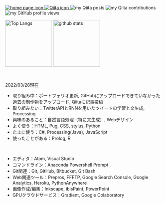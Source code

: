 <p>
  <a href="https://probabilityhill.github.io/okadanao.github.io/" target="_blank" rel="noopener">
    <img alt="home page icon" src="https://img.shields.io/badge/-HP-red?style=flat&amp;logo=homeassistant&amp;logoColor=white">
  </a>  
  <a href="http://qiita.com/probabilityhill" target="_blank" rel="noopener">
    <img alt="Qiita icon" src="https://img.shields.io/badge/-Qiita-55C500?style=flat&amp;logo=qiita&amp;logoColor=white">
  </a>
  <img alt="my Qiita posts" src="https://qiita-badge.apiapi.app/s/probabilityhill/posts.svg" />
  <img alt="my Qiita contributions" src="https://qiita-badge.apiapi.app/s/probabilityhill/contributions.svg" />
  <img alt="my GitHub profile views" src="https://komarev.com/ghpvc/?username=probabilityhill&color=yellow" />
</p>

<p>
  <img alt="Top Langs" height="150" src="https://github-readme-stats.vercel.app/api/top-langs/?username=probabilityhill&layout=compact&hide_title=true&hide_border=true&langs_count=10&theme=dracula" />
  <img alt="github stats" height="150" src="https://github-readme-stats.vercel.app/api?username=probabilityhill&count_private=true&show_icons=true&hide_border=true&hide_title=true&include_all_commits=true&theme=dracula" />
</p>

<br>

<!-- - 🧬💊🩸🍂🗿🕯️🥑🍋🧀🥩🍚🍣🍰🫖🔰🎴 -->
2022/03/28現在
- 取り組み中：ポートフォリオ更新, GitHubにアップロードできていなかった過去の制作物をアップロード, Qiitaに記事投稿  
- 取り組みたい：TwitterAPIとRNNを用いたツイートの学習と文生成, Processing
- 興味のあること：自然言語処理（特に文生成）, Webデザイン
- よく使う：HTML, Pug, CSS, stylus, Python  
- たまに使う：C#, Processing(Java), JavaScript
- 使ったことがある：Prolog, R
<br>

- エディタ：Atom, Visual Studio
- コマンドライン：Anaconda Powershell Prompt
- Git関連：Git, GitHub, Bitbucket, Git Bash
- Web関連ツール：Prepros, FFFTP, Google Search Console, Google Analytics, Heroku, PythonAnywhere
- 画像作成/編集：Inkscape, ibisPaint, PowerPoint
- GPUクラウドサービス：Gradient, Google Colaboratory

